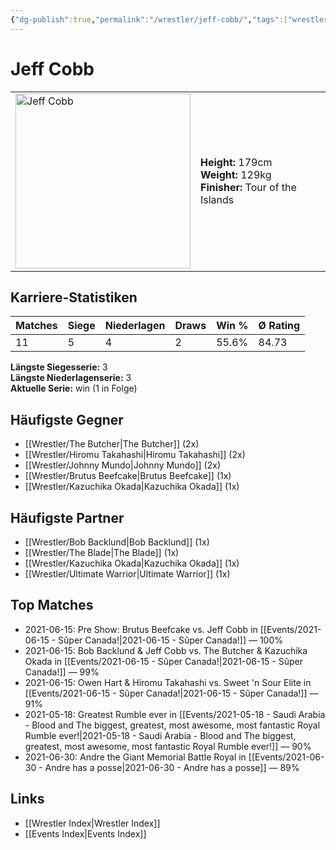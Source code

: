 ```yaml
---
{"dg-publish":true,"permalink":"/wrestler/jeff-cobb/","tags":["wrestler"],"noteIcon":"","created":"2025-08-11T09:33:19.285+02:00"}
---
```



# Jeff Cobb

<table>
<tr>
<td><img src="Jeff Cobb.png" width="280" alt="Jeff Cobb"></td>
<td>
<b>Height:</b> 179cm<br>
<b>Weight:</b> 129kg<br>
<b>Finisher:</b> Tour of the Islands<br>
</td>
</tr>
</table>

## Karriere-Statistiken

| Matches | Siege | Niederlagen | Draws | Win % | Ø Rating |
|---------|-------|-------------|-------|-------|-----------|
| 11 | 5 | 4 | 2 | 55.6% | 84.73 |

**Längste Siegesserie:** 3<br>**Längste Niederlagenserie:** 3<br>**Aktuelle Serie:** win (1 in Folge)


## Häufigste Gegner
- [[Wrestler/The Butcher\|The Butcher]] (2x)
- [[Wrestler/Hiromu Takahashi\|Hiromu Takahashi]] (2x)
- [[Wrestler/Johnny Mundo\|Johnny Mundo]] (2x)
- [[Wrestler/Brutus Beefcake\|Brutus Beefcake]] (1x)
- [[Wrestler/Kazuchika Okada\|Kazuchika Okada]] (1x)

## Häufigste Partner
- [[Wrestler/Bob Backlund\|Bob Backlund]] (1x)
- [[Wrestler/The Blade\|The Blade]] (1x)
- [[Wrestler/Kazuchika Okada\|Kazuchika Okada]] (1x)
- [[Wrestler/Ultimate Warrior\|Ultimate Warrior]] (1x)

## Top Matches
- 2021-06-15: Pre Show: Brutus Beefcake vs. Jeff Cobb in [[Events/2021-06-15 - Sûper Canada!\|2021-06-15 - Sûper Canada!]] — 100%
- 2021-06-15: Bob Backlund & Jeff Cobb vs. The Butcher & Kazuchika Okada in [[Events/2021-06-15 - Sûper Canada!\|2021-06-15 - Sûper Canada!]] — 99%
- 2021-06-15: Owen Hart & Hiromu Takahashi vs. Sweet 'n Sour Elite in [[Events/2021-06-15 - Sûper Canada!\|2021-06-15 - Sûper Canada!]] — 91%
- 2021-05-18: Greatest Rumble ever in [[Events/2021-05-18 - Saudi Arabia - Blood and The biggest, greatest, most awesome, most fantastic Royal Rumble ever!\|2021-05-18 - Saudi Arabia - Blood and The biggest, greatest, most awesome, most fantastic Royal Rumble ever!]] — 90%
- 2021-06-30: Andre the Giant Memorial Battle Royal in [[Events/2021-06-30 - Andre has a posse\|2021-06-30 - Andre has a posse]] — 89%

## Links
- [[Wrestler Index\|Wrestler Index]]
- [[Events Index\|Events Index]]
